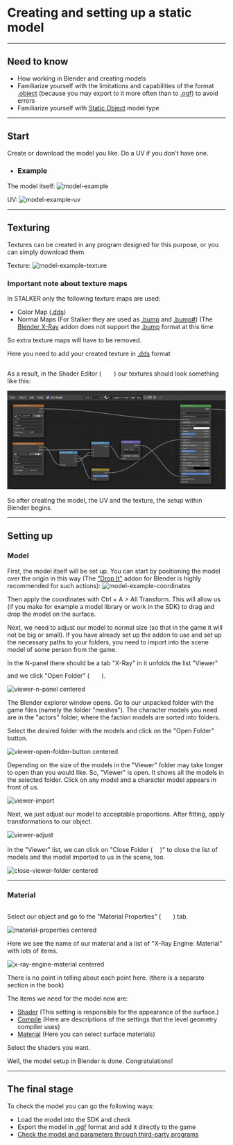 # Сreating and setting up a static model

___

## Need to know

- How working in Blender and creating models
- Familiarize yourself with the limitations and capabilities of the format [.object](../../reference/main-folders-and-files/file-formats/models/object.md) (because you may export to it more often than to [.ogf](../../reference/main-folders-and-files/file-formats/models/ogf.md)) to avoid errors
- Familiarize yourself with [Static Object](../../reference/terminology/models/static-object.md) model type

___

## Start

Create or download the model you like.
Do a UV if you don't have one.

- ### Example

The model itself:
![model-example]()

UV:
![model-example-uv]()

___

## Texturing

Textures can be created in any program designed for this purpose, or you can simply download them.

Texture:
![model-example-texture]()

### Important note about texture maps

In STALKER only the following texture maps are used:

- Color Map ([.dds](../../reference/main-folders-and-files/file-formats/textures/dds.md))
- Normal Maps (For Stalker they are used as [.bump](../../reference/main-folders-and-files/file-formats/textures/bump.md) and [.bump#](../../reference/main-folders-and-files/file-formats/textures/bump#.md)) (The [Blender X-Ray](../../reference/modding-tools/blender/blender-x-ray-addon-summary.md) addon does not support the [.bump](../../reference/main-folders-and-files/file-formats/textures/bump.md) format at this time

So extra texture maps will have to be removed.

Here you need to add your created texture in [.dds](../../reference/main-folders-and-files/file-formats/textures/dds.md) format

As a result, in the Shader Editor (![svg-icon shader-editor](../../reference/modding-tools/blender/images/blender-images-icons/shader-editor.svg)) our textures should look something like this:

![model-example-texture-shading](images/model-example-texture-shading.png)

So after creating the model, the UV and the texture, the setup within Blender begins.

___

## Setting up

### Model

First, the model itself will be set up.
You can start by positioning the model over the origin in this way (The ["Drop It"](https://andreasaust.gumroad.com/l/drop_it) addon for Blender is highly recommended for such actions):
![model-example-coordinates]()

Then apply the coordinates with Ctrl + A > All Transform. This will allow us (if you make for example a model library or work in the SDK) to drag and drop the model on the surface.

Next, we need to adjust our model to normal size (so that in the game it will not be big or small).
If you have already set up the addon to use and set up the necessary paths to your folders, you need to import into the scene model of some person from the game.

In the N-panel there should be a tab "X-Ray" in it unfolds the list "Viewer" and we click "Open Folder" (![svg-icon folder-icon](../../reference/modding-tools/blender/images/blender-images-icons/folder.svg)).

![viewer-n-panel centered]()

The Blender explorer window opens. Go to our unpacked folder with the game files (namely the folder "meshes").
The character models you need are in the "actors" folder, where the faction models are sorted into folders.

Select the desired folder with the models and click on the "Open Folder" button.

![viewer-open-folder-button centered]()

Depending on the size of the models in the "Viewer" folder may take longer to open than you would like.
So, "Viewer" is open. It shows all the models in the selected folder. Click on any model and a character model appears in front of us.

![viewer-import]()

Next, we just adjust our model to acceptable proportions.
After fitting, apply transformations to our object.

![viewer-adjust]()

In the "Viewer" list, we can click on "Close Folder (![svg-icon close-folder](../../reference/modding-tools/blender/images/blender-images-icons/close-folder.svg))" to close the list of models and the model imported to us in the scene, too.

![close-viewer-folder centered]()

___

### Material

Select our object and go to the "Material Properties" (![svg-icon material-properties-logo](../../reference/modding-tools/blender/images/blender-images-icons/material-properties-logo.svg)) tab.

![material-properties centered]()

Here we see the name of our material and a list of "X-Ray Engine: Material" with lots of items.

![x-ray-engine-material centered]()

There is no point in telling about each point here. (there is a separate section in the book)

The items we need for the model now are:

- [Shader](../../reference/shaders/shaders-list/shaders-list.md) (This setting is responsible for the appearance of the surface.)
- [Compile](../../reference/shaders/shaders-list/compiler-shaders-list.md) (Here are descriptions of the settings that the level geometry compiler uses)
- [Material](../../reference/materials/materials-list.md) (Here you can select surface materials)

Select the shaders you want.

Well, the model setup in Blender is done. Congratulations!

___

## The final stage

To check the model you can go the following ways:

- Load the model into the SDK and check
- Export the model in [.ogf](../../reference/main-folders-and-files/file-formats/models/ogf.md) format and add it directly to the game
- [Check the model and parameters through third-party programs](../modding-tools/modding-tools.md)

